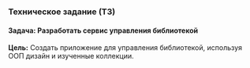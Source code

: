 ### Техническое задание (ТЗ)

#### Задача: Разработать сервис управления библиотекой

**Цель:**
Создать приложение для управления библиотекой, используя ООП дизайн и изученные коллекции.
